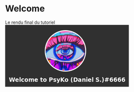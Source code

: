 # Welcome

Le rendu final du tutoriel
[![welcomeImg](./assets/Welcome.png)](https://github.com/Otaku17/canvas-center/blob/master/Tuto/_1/welcome.js)
